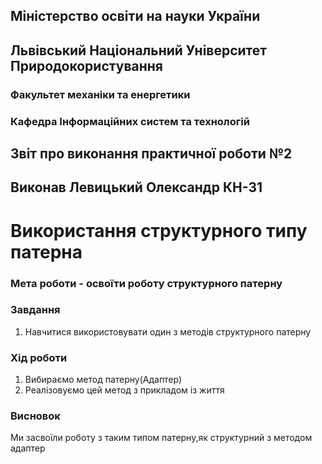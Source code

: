 ## Міністерство освіти на науки України
## Львівський Національний Університет Природокористування
### Факультет механіки та енергетики
### Кафедра Інформаційних систем та технологій

## Звіт про виконання практичної роботи №2

## Виконав Левицький Олександр КН-31
# Використання структурного типу патерна 

### Мета роботи - освоїти роботу структурного патерну

### Завдання
1. Навчитися використовувати один з методів структурного патерну
### Хід роботи
1. Вибираємо метод патерну(Адаптер)
2. Реалізовуємо цей метод з прикладом із життя

### Висновок
Ми засвоїли роботу з таким типом патерну,як структурний з методом адаптер